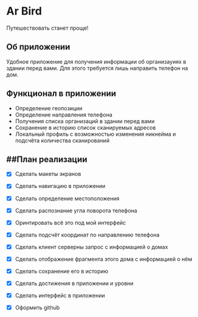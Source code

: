 # Ar Bird
Путешествовать станет проще!

## Об приложении
Удобное приложение для получения информации об организауиях в здании перед вами. Для этого требуется лишь направить телефон на дом.

## Функционал в приложении
- Определение геопозиции
- Определение направления телефона
- Получения списка организаций в здании перед вами
- Сохранение в историю список сканируемых адресов
- Локальный профиль с возможностью изменения никнейма и подсчёта количества сканирований

##План реализации
----
- [x] Сделать макеты экранов
- [x] Сделать навигацию в приложении
- [x] Сделать определение местоположения
- [x] Сделать распознание угла поворота телефона
- [x] Оринтировать всё это под мой интерфейс
- [x] Сделать подсчёт координат по направлению телефона
- [x] Сделать клиент серверны запрос с информацией о домах
- [x] Сделать отображение фрагмента этого дома с информацией о нём
- [x] Сделать сохранение его в историю
- [x] Сделать достижения в приложении и уровни
- [x] Сделать интерфейс в приложении
- [x] Оформить github



